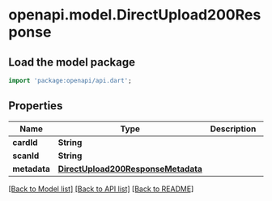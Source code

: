 # openapi.model.DirectUpload200Response

## Load the model package
```dart
import 'package:openapi/api.dart';
```

## Properties
Name | Type | Description | Notes
------------ | ------------- | ------------- | -------------
**cardId** | **String** |  | 
**scanId** | **String** |  | 
**metadata** | [**DirectUpload200ResponseMetadata**](DirectUpload200ResponseMetadata.md) |  | 

[[Back to Model list]](../README.md#documentation-for-models) [[Back to API list]](../README.md#documentation-for-api-endpoints) [[Back to README]](../README.md)


